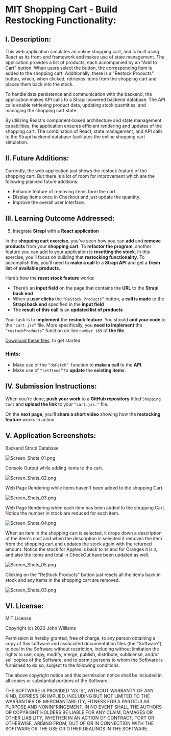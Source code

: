 # MIT Shopping Cart - Build Restocking Functionality:

## I. Description:

This web application simulates an online shopping cart, and is built using React as its front-end framework and makes use of state management. The application provides a list of products, each accompanied by an "Add to Cart" button. When users select the button, the corresponding item is added to the shopping cart. Additionally, there is a "Restock Products" button, which, when clicked, retrieves items from the shopping cart and places them back into the stock.

To handle data persistence and communication with the backend, the application makes API calls to a Strapi-powered backend database. The API calls enable retrieving product data, updating stock quantities, and managing the shopping cart state.

By utilizing React's component-based architecture and state management capabilities, the application ensures efficient rendering and updates of the shopping cart. The combination of React, state management, and API calls to the Strapi backend database facilitates the online shopping cart simulation.

## II. Future Additions:

Currently, the web application just shows the restock feature of the shopping cart. But there is a lot of room for improvement which are the following planned future additions:

* Enhance feature of removing items form the cart.
* Display items once in Checkout and just update the quantity.
* Improve the overall user interface. 

##  III. Learning Outcome Addressed:

5. Integrate **Strapi** with a **React application**

In the **shopping cart exercise**, you’ve seen how you can **add** and **remove products** from your **shopping cart**. To **refactor the program**, another feature you can add to your application is **resetting the stock**. In this exercise, you’ll focus on building that **restocking functionality**. To accomplish this, you’ll need to **make a call** to a **Strapi API** and get a **fresh list** of **available products**.

Here’s how the **reset stock feature** works:

* There’s an **input field** on the page that contains the **URL** to the **Strapi back end**
* When a **user clicks** the `“ReStock Products”` button, a **call is made** to the **Strapi back end** specified in the **input field**
* The **result of this call** is an **updated list of products**

Your task is to **implement** the **restock feature**. You should **add your code** to the `“cart.jsx”` file. More specifically, you **need to implement** the `“restockProducts”` function on line `number 169` of **the file**.

[Download these files](/). to get started.

### Hints:

* Make use of the `“doFetch” `function to **make a call** to the **API**.
* Make use of `“setItems”` to **update** the **existing items**.

## IV. Submission Instructions:

When you’re done, **push your work** to a **GitHub repository** titled `Shopping Cart` and **upload the link** to your `“cart.jsx.”` file.

On the **next page**, you’ll **share a short video** showing how the **restocking feature** works in action.

## V. Application Screenshots:

Backend Strapi Database

![Screen_Shots_01.png](Screen_Shots%2FScreen_Shots_01.png)

Console Output while adding items to the cart.

![Screen_Shots_02.png](Screen_Shots%2FScreen_Shots_02.png)

Web Page Rendering while items haven't been added to the shopping Cart.

![Screen_Shots_03.png](Screen_Shots%2FScreen_Shots_03.png)

Web Page Rendering when each item has been added to the shopping Cart. Notice the number in stock are reduced for each item.

![Screen_Shots_04.png](Screen_Shots%2FScreen_Shots_04.png)

When an item in the shopping cart is selected, it drops down a description of the item's cost and when the description is selected it removes the item from the shopping cart and updates the stock again with the returned amount. Notice the stock for Apples is back to `10` and for Oranges it is `3`, and also the items and total in CheckOut have been updated as well.

![Screen_Shots_05.png](Screen_Shots%2FScreen_Shots_05.png)

Clicking on the "ReStock Products" button just resets all the items back in stock and any items in the shopping cart are removed.

![Screen_Shots_03.png](Screen_Shots%2FScreen_Shots_03.png)

## VI. License:

MIT License

Copyright (c) 2020 John Williams

Permission is hereby granted, free of charge, to any person obtaining a copy
of this software and associated documentation files (the "Software"), to deal
in the Software without restriction, including without limitation the rights
to use, copy, modify, merge, publish, distribute, sublicense, and/or sell
copies of the Software, and to permit persons to whom the Software is
furnished to do so, subject to the following conditions:

The above copyright notice and this permission notice shall be included in all
copies or substantial portions of the Software.

THE SOFTWARE IS PROVIDED "AS IS", WITHOUT WARRANTY OF ANY KIND, EXPRESS OR
IMPLIED, INCLUDING BUT NOT LIMITED TO THE WARRANTIES OF MERCHANTABILITY,
FITNESS FOR A PARTICULAR PURPOSE AND NONINFRINGEMENT. IN NO EVENT SHALL THE
AUTHORS OR COPYRIGHT HOLDERS BE LIABLE FOR ANY CLAIM, DAMAGES OR OTHER
LIABILITY, WHETHER IN AN ACTION OF CONTRACT, TORT OR OTHERWISE, ARISING FROM,
OUT OF OR IN CONNECTION WITH THE SOFTWARE OR THE USE OR OTHER DEALINGS IN THE
SOFTWARE.

